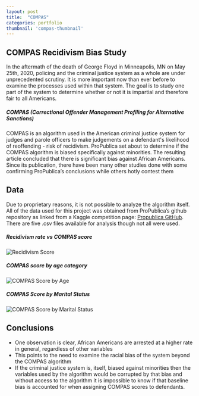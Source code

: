 ```yaml
---
layout: post
title:  "COMPAS"
categories: portfolio
thumbnail: 'compas-thumbnail'
---
```

## COMPAS Recidivism Bias Study

In the aftermath of the death of George Floyd in Minneapolis, MN on May 25th, 2020, policing and the criminal justice system 
as a whole are under unprecedented scrutiny. It is more important now than ever before to examine the 
processes used within that system. The goal is to study one part of the system to determine 
whether or not it is impartial and therefore fair to all Americans.

##### COMPAS (Correctional Offender Management Profiling for Alternative Sanctions) 

COMPAS is an algorithm used in the American criminal justice system for judges and parole officers to make judgements on a 
defendant's likelihood of reoffending - risk of recidivism. ProPublica set about to determine if the COMPAS algorithm is biased specifically against minorities. The resulting article concluded that there is significant bias against African Americans. Since its publication, there have been many other studies done with some confirming ProPublica’s conclusions while 
others hotly contest them

## Data

Due to proprietary reasons, it is not possible to analyze the algorithm itself. All of the data used for this project was 
obtained from ProPublica’s github repository as linked from a Kaggle competition page: [Propublica GitHub](https://github.com/propublica/compas-analysis). There are five .csv files available for analysis though not all were used.

##### Recidivism rate vs COMPAS score
![Recidivism Score](/assets/img/portfolio/COMPAS-Recidivism-Score.png)

##### COMPAS score by age category
![COMPAS Score by Age](/assets/img/portfolio/compas-age-category.jpg)

##### COMPAS Score by Marital Status
![COMPAS Score by Marital Status](/assets/img/portfolio/COMPAS-Marital-Status.jpg)

## Conclusions
- One observation is clear, African Americans are 
arrested at a higher rate in general, regardless of 
other variables
- This points to the need to examine the racial bias 
of the system beyond the COMPAS algorithm
- If the criminal justice system is, itself, biased 
against minorities then the variables used by the 
algorithm would be corrupted by that bias and 
without access to the algorithm it is impossible to 
know if that baseline bias is accounted for when 
assigning COMPAS scores to defendants. 